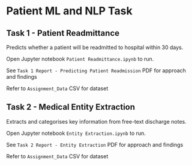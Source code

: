 
# Patient ML and NLP Task

## Task 1 - Patient Readmittance
Predicts whether a	patient	will be	readmitted	to	hospital within	30	days. 

Open Jupyter notebook `Patient Readmittance.ipynb` to run.

See `Task 1 Report - Predicting Patient Readmission` PDF for approach and findings

Refer to `Assignment_Data` CSV for dataset

## Task 2 - Medical Entity Extraction
Extracts and categorises key information from free-text	discharge notes.

Open Jupyter notebook `Entity Extraction.ipynb` to run.

See `Task 2 Report - Entity Extraction` PDF for approach and findings	

Refer to `Assignment_Data` CSV for dataset
